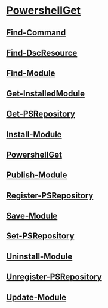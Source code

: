 #  [PowershellGet]()
##  [Find-Command](Find-Command.md)
##  [Find-DscResource](Find-DscResource.md)
##  [Find-Module](Find-Module.md)
##  [Get-InstalledModule](Get-InstalledModule.md)
##  [Get-PSRepository](Get-PSRepository.md)
##  [Install-Module](Install-Module.md)
##  [PowershellGet](PowershellGet.md)
##  [Publish-Module](Publish-Module.md)
##  [Register-PSRepository](Register-PSRepository.md)
##  [Save-Module](Save-Module.md)
##  [Set-PSRepository](Set-PSRepository.md)
##  [Uninstall-Module](Uninstall-Module.md)
##  [Unregister-PSRepository](Unregister-PSRepository.md)
##  [Update-Module](Update-Module.md)
